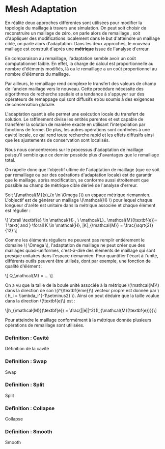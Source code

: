 # Mesh Adaptation

En réalité deux approches différentes sont utilisées pour modifier la topologie du maillage à travers une simulation. On peut soit choisir de reconstruire un maillage de zéro, on parle alors de remaillage , soit d'appliquer des modifications localement dans le but d'atteindre un maillage cible, on parle alors d'adaptation. Dans les deux approches, le nouveau maillage est construit d'après une __métrique__ issue de l'analyse d'erreur.

En comparaison au remaillage, l'adaptation semble avoir un coût computationnel faible. En effet, la charge de calcul est proportionnelle au nombre d'éléments modifiés, là ou le remaillage a un coût proportionnel au nombre d'éléments du maillage.

Par ailleurs, le remaillage rend complexe le transfert des valeurs de champ de l'ancien maillage vers le nouveau. Cette procédure nécessite des algorithmes de recherche spatiale et a tendance à s'appuyer sur des opérateurs de remappage qui sont diffusifs et/ou soumis à des exigences de conservation globale.

L'adaptation quant à elle permet une exécution locale du transfert de solution. Le raffinement divise les entités parentes et est capable de transférer la solution de manière exacte en utilisant l'interpolation par fonctions de forme. De plus, les autres opérations sont confinées à une cavité locale, ce qui rend toute recherche rapid et les effets diffusifs ainsi que les ajustements de conservation sont localisés. 

Nous nous concentrerons sur le processus d'adaptation de maillage puisqu'il semble que ce dernier possède plus d'avantages que le remaillage total.

On rapelle donc que l'objectif ultime de l'adaptation de maillage (que ce soit par remaillage ou par des opérations d'adaptation locale) est de garantir que le maillage, après modification, se conforme aussi étroitement que possible au champ de métrique cible dérivé de l'analyse d'erreur. 

Soit \\(\mathcal{M}(x)_{x \in \Omega }\\) un espace métrique riemannien. L'objectif est de générer un maillage  \\(\mathcal{H} \\)  pour lequel chaque longueur d'arête est unitaire dans la métrique associée et chaque élément est régulier :

 \\[   \forall \textbf{e} \in \mathcal{H} , \ \mathcal{L}_ \mathcal{M}(\textbf{e})= 1  \text{      and       } \forall K \in \mathcal{H}, |K|_{\mathcal{M}} = \frac{\sqrt{2}}{12} \\]

Comme les éléments réguliers ne peuvent pas remplir entièrement le domaine \\( \Omega \\), l'adaptation de maillage ne peut créer que des maillages quasi-uniformes, c'est-à-dire des éléments de maillage qui sont presque unitaires dans l'espace riemannien. Pour quantifier l'écart à l'unité, différents outils peuvent être utilisés, dont  par exemple, une fonction de qualité d'élément : 

\\[ Q_\mathcal{M} = ... \\] 

On a vu que la taille de la boule unité associée à la métrique \\(\mathcal{M}\\) dans la direction de son \\(i^{\textbf{ème}}\\) vecteur propre est donnée par \\( h_i = \lambda_i^{-1\setminus2} \\). Ainsi on peut déduire que la taille voulue dans la direction \\(\textbf{e}\\) est : 

\\[h_{\mathcal{M}}(\textbf{e}) = \frac{||e||^2}{l_{\mathcal{M}(\textbf{e})}}\\]


Pour atteindre le maillage conformément à la métrique donnée plusieurs opérations de remaillage sont utilisées. 

### Definition : Cavité 
Définition de la cavité
### Definition : Swap
Swap 
### Definition : Split
Split 
### Definition : Collapse
Collapse
### Definition : Smooth
Smooth 

